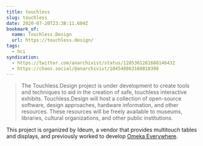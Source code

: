 ```yaml
---
title: touchless
slug: touchless
date: 2020-07-20T23:38:11.604Z
bookmark_of:
  name: Touchless.Design
  url: https://touchless.design/
tags:
  - hci
syndication:
  - https://twitter.com/anarchivist/status/1285361281680146432
  - https://chaos.social/@anarchivist/104548863160810398
---
```

> The Touchless.Design project is under development to create tools and techniques to aid in the creation of safe, touchless interactive exhibits. Touchless.Design will host a collection of open-source software, design approaches, hardware information, and other resources. These resources will be freely available to museums, libraries, cultural organizations, and other public institutions.

This project is organized by Ideum, a vendor that provides multitouch tables and displays, and previously worked to develop [Omeka Everywhere](https://omeka.org/everywhere/).
